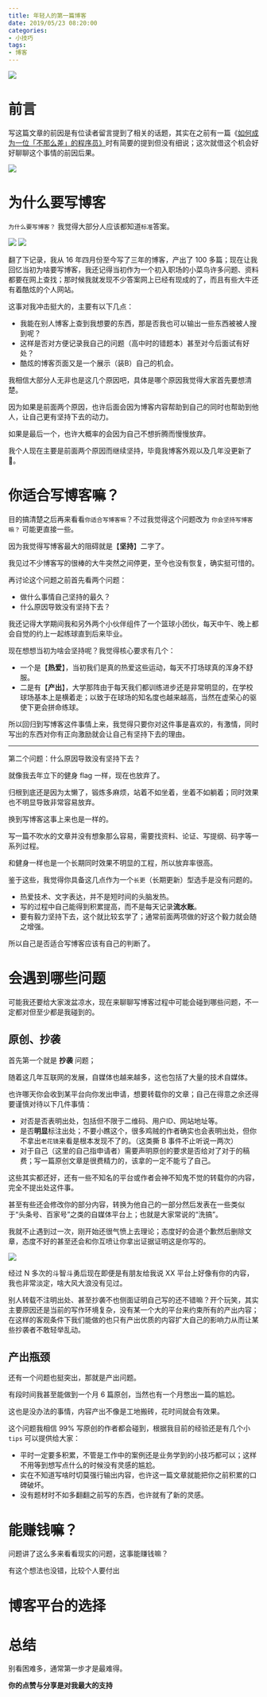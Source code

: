 ```yaml
---
title: 年轻人的第一篇博客
date: 2019/05/23 08:20:00
categories: 
- 小技巧
tags: 
- 博客
---
```


![](http://ww4.sinaimg.cn/large/006tNc79ly1g3ajgy22ufj31hc0u0qj5.jpg)

# 前言

写这篇文章的前因是有位读者留言提到了相关的话题，其实在之前有一篇《[如何成为一位「不那么差」的程序员》](https://crossoverjie.top/2018/08/12/personal/how-to-be-developer/#%E5%8D%9A%E5%AE%A2)时有简要的提到但没有细说；这次就借这个机会好好聊聊这个事情的前因后果。

![](http://ww1.sinaimg.cn/large/006tNc79ly1g3ajvsn2lsj30v90hnjsw.jpg)

# 为什么要写博客

`为什么要写博客？` 我觉得大部分人应该都知道`标准`答案。

![](http://ww1.sinaimg.cn/large/006tNc79ly1g3ak09uhe3j30hl07o3yo.jpg)
![](http://ww1.sinaimg.cn/large/006tNc79ly1g3ak0iszypj306r03d0sm.jpg)

翻了下记录，我从 16 年四月份至今写了三年的博客，产出了 100 多篇；现在让我回忆当初为啥要写博客，我还记得当初作为一个初入职场的小菜鸟许多问题、资料都要在网上查找；那时候我就发现不少答案网上已经有现成的了，而且有些大牛还有着酷炫的个人网站。

这事对我冲击挺大的，主要有以下几点：

- 我能在别人博客上查到我想要的东西，那是否我也可以输出一些东西被被人搜到呢？
- 这样是否对方便记录我自己的问题（高中时的错题本）甚至对今后面试有好处？
- 酷炫的博客页面又是一个展示（装B）自己的机会。

我相信大部分人无非也是这几个原因吧，具体是哪个原因我觉得大家首先要想清楚。

因为如果是前面两个原因，也许后面会因为博客内容帮助到自己的同时也帮助到他人，让自己更有坚持下去的动力。

如果是最后一个，也许大概率的会因为自己不想折腾而慢慢放弃。

我个人现在主要是前面两个原因而继续坚持，毕竟我博客外观以及几年没更新了🤣。

# 你适合写博客嘛？

目的搞清楚之后再来看看`你适合写博客嘛`？不过我觉得这个问题改为 `你会坚持写博客嘛？` 可能更直接一些。

因为我觉得写博客最大的阻碍就是【**坚持**】二字了。

我见过不少博客写的很棒的大牛突然之间停更，至今也没有恢复，确实挺可惜的。

再讨论这个问题之前首先看两个问题：

- 做什么事情自己坚持的最久？
- 什么原因导致没有坚持下去？

我还记得大学期间我和另外两个小伙伴组件了一个篮球小团伙，每天中午、晚上都会自觉的约上一起练球直到后来毕业。

现在想想当初为啥会坚持呢？我觉得核心要求有几个：

- 一个是【**热爱**】，当初我们是真的热爱这些运动，每天不打场球真的浑身不舒服。
- 二是有【**产出**】，大学那阵由于每天我们都训练进步还是非常明显的，在学校球场基本上是横着走；以致于在球场的知名度也越来越高，当然在虚荣心的驱使下更会拼命练球。


所以回归到写博客这件事情上来，我觉得只要你对这件事是喜欢的，有激情，同时写出的东西对你有正向激励就会让自己有坚持下去的理由。

----

第二个问题：什么原因导致没有坚持下去？

就像我去年立下的健身 flag 一样，现在也放弃了。

归根到底还是因为太懒了，锻炼多麻烦，站着不如坐着，坐着不如躺着；同时效果也不明显导致非常容易放弃。

换到写博客这事上来也是一样的。

写一篇不吹水的文章并没有想象那么容易，需要找资料、论证、写提纲、码字等一系列过程。

和健身一样也是一个长期同时效果不明显的工程，所以放弃率很高。

鉴于这些，我觉得你具备这几点作为一个`长更`（长期更新）型选手是没有问题的。

- 热爱技术、文字表达，并不是短时间的头脑发热。
- 写的过程中自己能得到积累提高，而不是每天记录**流水账**。
- 要有毅力坚持下去，这个就比较玄学了；通常前面两项做的好这个毅力就会随之增强。

所以自己是否适合写博客应该有自己的判断了。


# 会遇到哪些问题

可能我还要给大家泼盆凉水，现在来聊聊写博客过程中可能会碰到哪些问题，不一定都对但至少都是我碰到的。

## 原创、抄袭

首先第一个就是 **抄袭** 问题；

随着这几年互联网的发展，自媒体也越来越多，这也包括了大量的技术自媒体。

也许哪天你会收到某平台向你发出申请，想要转载你的文章；自己在得意之余还得要谨慎对待以下几件事情：

- 对否是否表明出处，包括但不限于二维码、用户ID、网站地址等。
- 是否**明显**标注出处；不要小瞧这个，很多鸡贼的作者确实也会表明出处，但你不拿出`老花镜`来看是根本发现不了的。（这类撕 B 事件不止听说一两次）
- 对于自己（这里的自己指申请者）需要声明原创的要求是否给对了对于的稿费；写一篇原创文章是很费精力的，该拿的一定不能亏了自己。

这些其实都还好，还有一些不知名的平台或作者会神不知鬼不觉的转载你的内容，完全不提出处这件事。

甚至有些还会修改你的部分内容，转换为他自己的一部分然后发表在一些类似于“头条号、百家号”之类的自媒体平台上；也就是大家常说的“洗搞”。

我就不止遇到过一次，刚开始还很气愤上去理论；态度好的会道个歉然后删除文章，态度不好的甚至还会和你互喷让你拿出证据证明这是你写的。

![](http://ww4.sinaimg.cn/large/006tNc79ly1g3bhnv6nypj30c80c80v4.jpg)

经过 N 多次的斗智斗勇后现在即便是有朋友给我说 XX 平台上好像有你的内容，我也非常淡定，啥大风大浪没有见过。

别人转载不注明出处、甚至抄袭不也侧面证明自己写的还不错嘛？开个玩笑，其实主要原因还是当前的写作环境复杂，没有某一个大的平台来约束所有的产出内容；在这样的客观条件下我们能做的也只有产出优质的内容扩大自己的影响力从而让某些抄袭者不敢轻举乱动。


## 产出瓶颈

还有一个问题也挺突出，那就是产出问题。

有段时间我甚至能做到一个月 6 篇原创，当然也有一个月憋出一篇的尴尬。

这也是没办法的事情，内容产出不像是工地搬砖，花时间就会有效果。

这个问题我相信 99% 写原创的作者都会碰到，根据我目前的经验还是有几个小 `tips` 可以提供给大家：

- 平时一定要多积累，不管是工作中的案例还是业务学到的小技巧都可以；这样不用等到想写点什么的时候没有灵感的尴尬。
- 实在不知道写啥时切莫强行输出内容，也许这一篇文章就能把你之前积累的口碑破坏。
- 没有题材时不如多翻翻之前写的东西，也许就有了新的灵感。

# 能赚钱嘛？

问题讲了这么多来看看现实的问题，这事能赚钱嘛？

有这个想法也没错，比较个人要付出

# 博客平台的选择






# 总结

别看困难多，通常第一步才是最难得。

**你的点赞与分享是对我最大的支持**
